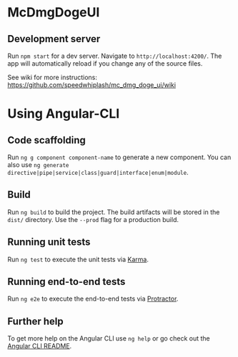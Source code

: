 # McDmgDogeUI

## Development server

Run `npm start` for a dev server. Navigate to `http://localhost:4200/`. The app will automatically reload if you change any of the source files.

See wiki for more instructions: https://github.com/speedwhiplash/mc_dmg_doge_ui/wiki

# Using Angular-CLI

## Code scaffolding

Run `ng g component component-name` to generate a new component. You can also use `ng generate directive|pipe|service|class|guard|interface|enum|module`.

## Build

Run `ng build` to build the project. The build artifacts will be stored in the `dist/` directory. Use the `--prod` flag for a production build.

## Running unit tests

Run `ng test` to execute the unit tests via [Karma](https://karma-runner.github.io).

## Running end-to-end tests

Run `ng e2e` to execute the end-to-end tests via [Protractor](http://www.protractortest.org/).

## Further help

To get more help on the Angular CLI use `ng help` or go check out the [Angular CLI README](https://github.com/angular/angular-cli/blob/master/README.md).
